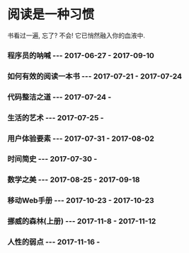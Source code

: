 # 阅读是一种习惯

书看过一遍, 忘了? 不会! 它已悄然融入你的血液中.

### 程序员的呐喊 --- 2017-06-27 - 2017-09-10

### 如何有效的阅读一本书 --- 2017-07-21 - 2017-07-24

### 代码整洁之道 --- 2017-07-24 -

### 生活的艺术 --- 2017-07-25 - 

### 用户体验要素 --- 2017-07-31 - 2017-08-02

### 时间简史 --- 2017-07-30 -

### 数学之美 --- 2017-08-25 - 2017-09-18

### 移动Web手册 --- 2017-10-23 - 2017-10-23

### 挪威的森林(上册) --- 2017-11-8 - 2017-11-12

### 人性的弱点 --- 2017-11-16 - 